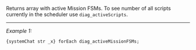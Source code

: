Returns array with active Mission FSMs. To see number of all scripts currently in the scheduler use `diag_activeScripts`.


---
*Example 1:*
```sqf
{systemChat str _x} forEach diag_activeMissionFSMs;
```